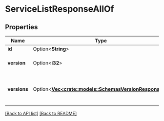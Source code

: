 # ServiceListResponseAllOf

## Properties

Name | Type | Description | Notes
------------ | ------------- | ------------- | -------------
**id** | Option<**String**> |  | [readonly]
**version** | Option<**i32**> | Current [version](/reference/api/services/version/) of the service. | 
**versions** | Option<[**Vec&lt;crate::models::SchemasVersionResponse&gt;**](SchemasVersionResponse.md)> | A list of [versions](/reference/api/services/version/) associated with the service. | 

[[Back to API list]](../README.md#documentation-for-api-endpoints) [[Back to README]](../README.md)


